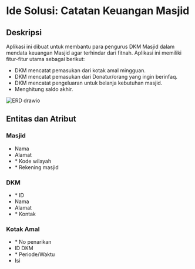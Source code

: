 # Ide Solusi: Catatan Keuangan Masjid

## Deskripsi
Aplikasi ini dibuat untuk membantu para pengurus DKM Masjid dalam mendata keuangan Masjid agar terhindar dari fitnah.
Aplikasi ini memiliki fitur-fitur utama sebagai berikut:
- DKM mencatat pemasukan dari kotak amal mingguan.
- DKM mencatat pemasukan dari Donatur/orang yang ingin berinfaq.
- DKM mencatat pengeluaran untuk belanja kebutuhan masjid.
- Menghitung saldo akhir.

![ERD drawio](https://user-images.githubusercontent.com/81552476/161939893-732a1c48-53c9-43b2-8f5a-e1f2463338e1.png)

## Entitas dan Atribut
### Masjid
- Nama
- Alamat
- \* Kode wilayah
- \* Rekening masjid

### DKM
- \* ID
- Nama
- Alamat
- \* Kontak

### Kotak Amal
- \* No penarikan
- ID DKM
- \* Periode/Waktu
- Isi
